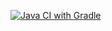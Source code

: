 [![Java CI with Gradle](https://github.com/Tanny666/Patterns/actions/workflows/gradle.yml/badge.svg)](https://github.com/Tanny666/Patterns/actions/workflows/gradle.yml)
